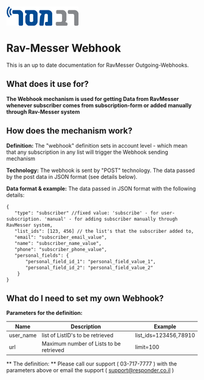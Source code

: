 
![RavMesser](https://raw.githubusercontent.com/responder/webhook/master/ravmesser_logo.png)
# Rav-Messer Webhook

This is an up to date documentation for RavMesser Outgoing-Webhooks.



## What does it use for? ##

**The Webhook mechanism is used for getting Data from RavMesser whenever subscriber comes from subscription-form or added manually through Rav-Messer system**


## How does the mechanism work? ##

**Definition:** The "webhook" definition sets in account level - which mean that any subscription in any list will trigger the Webhook sending mechanism

**Technology:** The webhook is sent by "POST" technology. The data passed by the post data in JSON format (see details below).

**Data format & example:** The data passed in JSON format with the following details:


    {
       "type": "subscriber" //fixed value: 'subscribe' - for user-subscription. 'manual' - for adding subscriber manually through RavMesser system,
       "list_ids": [123, 456] // the list's that the subscriber added to,
       "email": "subscriber_email_value",
       "name": "subscriber_name_value",
       "phone": "subscriber_phone_value",
       "personal_fields": {
           "personal_field_id_1": "personal_field_value_1",
           "personal_field_id_2": "personal_field_value_2"
        }
    }


## What do I need to set my own Webhook? ##

**Parameters for the definition:**

  | Name     | Description | Example     |
  | ---------|-------------|-------------|
  | user_name | list of ListID's to be retrieved | list_ids=123456,78910 |
  | url  | Maximum number of Lists to be retrieved | limit=100 |

** The definition: ** Please call our support ( 03-717-7777 ) with the parameters above or email the support ( support@responder.co.il )
